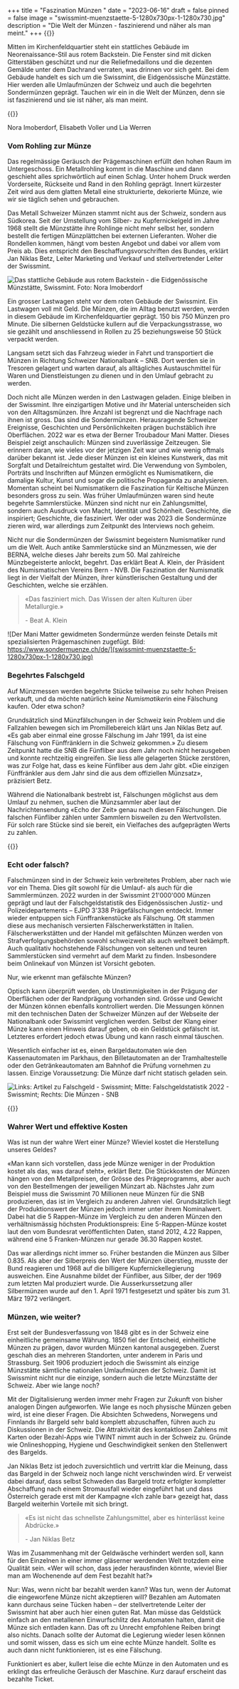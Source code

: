+++
title = "Faszination Münzen "
date = "2023-06-16"
draft = false
pinned = false
image = "swissmint-muenzstaette-5-1280x730px-1-1280x730.jpg"
description = "Die Welt der Münzen - faszinierend und näher als man meint."
+++
{{<lead>}}

Mitten im Kirchenfeldquartier steht ein stattliches Gebäude im Neorenaissance-Stil aus rotem Backstein. Die Fenster sind mit dicken Gitterstäben geschützt und nur die Reliefmedaillons und die dezenten Gemälde unter dem Dachrand verraten, was drinnen vor sich geht. Bei dem Gebäude handelt es sich um die Swissmint, die Eidgenössische Münzstätte. Hier werden alle Umlaufmünzen der Schweiz und auch die begehrten Sondermünzen geprägt. Tauchen wir ein in die Welt der Münzen, denn sie ist faszinierend und sie ist näher, als man meint. 

{{</lead>}}

Nora Imoberdorf, Elisabeth Voller und Lia Werren

### Vom Rohling zur Münze

Das regelmässige Geräusch der Prägemaschinen erfüllt den hohen Raum im Untergeschoss. Ein Metallrohling kommt in die Maschine und dann geschieht alles sprichwörtlich auf einen Schlag. Unter hohem Druck werden Vorderseite, Rückseite und Rand in den Rohling geprägt. Innert kürzester Zeit wird aus dem glatten Metall eine strukturierte, dekorierte Münze, wie wir sie täglich sehen und gebrauchen. 

Das Metall Schweizer Münzen stammt nicht aus der Schweiz, sondern aus Südkorea. Seit der Umstellung vom Silber- zu Kupfernickelgeld im Jahre 1968 stellt die Münzstätte ihre Rohlinge nicht mehr selbst her, sondern bestellt die fertigen Münzplättchen bei externen Lieferanten. Woher die Rondellen kommen, hängt vom besten Angebot und dabei vor allem vom Preis ab. Dies entspricht den Beschaffungsvorschriften des Bundes, erklärt Jan Niklas Betz, Leiter Marketing und Verkauf und stellvertretender Leiter der Swissmint. 

![Das stattliche Gebäude aus rotem Backstein - die Eidgenössische Münzstätte, Swissmint. Foto: Nora Imoberdorf](thumbnail_img_4329-klein.jpg)

Ein grosser Lastwagen steht vor dem roten Gebäude der Swissmint. Ein Lastwagen voll mit Geld. Die Münzen, die im Alltag benutzt werden, werden in diesem Gebäude im Kirchenfeldquartier geprägt. 150 bis 750 Münzen pro Minute. Die silbernen Geldstücke kullern auf die Verpackungsstrasse, wo sie gezählt und anschliessend in Rollen zu 25 beziehungsweise 50 Stück verpackt werden. 

Langsam setzt sich das Fahrzeug wieder in Fahrt und transportiert die Münzen in Richtung Schweizer Nationalbank – SNB. Dort werden sie in Tresoren gelagert und warten darauf, als alltägliches Austauschmittel für Waren und Dienstleistungen zu dienen und in den Umlauf gebracht zu werden. 

Doch nicht alle Münzen werden in den Lastwagen geladen. Einige bleiben in der Swissmint. Ihre einzigartigen Motive und ihr Material unterscheiden sich von den Alltagsmünzen. Ihre Anzahl ist begrenzt und die Nachfrage nach ihnen ist gross. Das sind die Sondermünzen. Herausragende Schweizer Ereignisse, Geschichten und Persönlichkeiten prägen buchstäblich ihre Oberflächen. 2022 war es etwa der Berner Troubadour Mani Matter. Dieses Beispiel zeigt anschaulich: Münzen sind zuverlässige Zeitzeugen. Sie erinnern daran, wie vieles vor der jetzigen Zeit war und wie wenig oftmals darüber bekannt ist. Jede dieser Münzen ist ein kleines Kunstwerk, das mit Sorgfalt und Detailreichtum gestaltet wird. Die Verwendung von Symbolen, Porträts und Inschriften auf Münzen ermöglicht es Numismatikern, die damalige Kultur, Kunst und sogar die politische Propaganda zu analysieren. Momentan scheint bei Numismatikern die Faszination für Keltische Münzen besonders gross zu sein. Was früher Umlaufmünzen waren sind heute begehrte Sammlerstücke. Münzen sind nicht nur ein Zahlungsmittel, sondern auch Ausdruck von Macht, Identität und Schönheit. Geschichte, die inspiriert; Geschichte, die fasziniert. Wer oder was 2023 die Sondermünze zieren wird, war allerdings zum Zeitpunkt des Interviews noch geheim. 

Nicht nur die Sondermünzen der Swissmint begeistern Numismatiker rund um die Welt. Auch antike Sammlerstücke sind an Münzmessen, wie der BERNA, welche dieses Jahr bereits zum 50. Mal zahlreiche Münzbegeisterte anlockt, begehrt. Das erklärt Beat A. Klein, der Präsident des Numismatischen Vereins Bern - NVB. Die Faszination der Numismatik liegt in der Vielfalt der Münzen, ihrer künstlerischen Gestaltung und der Geschichten, welche sie erzählen. 

> «Das fasziniert mich. Das Wissen der alten Kulturen über Metallurgie.»
>
> \- Beat A. Klein

![Der Mani Matter gewidmeten Sondermünze werden feinste Details mit spezialisierten Prägemaschinen zugefügt. Bild: https://www.sondermuenze.ch/de/](swissmint-muenzstaette-5-1280x730px-1-1280x730.jpg)

### Begehrtes Falschgeld

Auf Münzmessen werden begehrte Stücke teilweise zu sehr hohen Preisen verkauft, und da möchte natürlich kein*e Numismatiker*in eine Fälschung kaufen. Oder etwa schon? 

Grundsätzlich sind Münzfälschungen in der Schweiz kein Problem und die Fallzahlen bewegen sich im Promillebereich klärt uns Jan Niklas Betz auf. «Es gab aber einmal eine grosse Fälschung im Jahr 1991, da ist eine Fälschung von Fünffränklern in die Schweiz gekommen.» Zu diesem Zeitpunkt hatte die SNB die Fünfliber aus dem Jahr noch nicht herausgeben und konnte rechtzeitig eingreifen. Sie liess alle gelagerten Stücke zerstören, was zur Folge hat, dass es keine Fünfliber aus dem Jahr gibt. «Die einzigen Fünffränkler aus dem Jahr sind die aus dem offiziellen Münzsatz», präzisiert Betz. 

Während die Nationalbank bestrebt ist, Fälschungen möglichst aus dem Umlauf zu nehmen, suchen die Münzsammler aber laut der Nachrichtensendung «Echo der Zeit» genau nach diesen Fälschungen. Die falschen Fünfliber zählen unter Sammlern bisweilen zu den Wertvollsten. Für solch rare Stücke sind sie bereit, ein Vielfaches des aufgeprägten Werts zu zahlen. 

{{<box>}}

### Echt oder falsch?

Falschmünzen sind in der Schweiz kein verbreitetes Problem, aber nach wie vor ein Thema. Dies gilt sowohl für die Umlauf- als auch für die Sammlermünzen. 2022 wurden in der Swissmint 21'000'000 Münzen geprägt und laut der Falschgeldstatistik des Eidgenössischen Justiz- und Polizeidepartements – EJPD 3'338 Prägefälschungen entdeckt. 
Immer wieder entpuppen sich Fünffrankenstücke als Fälschung. Oft stammen diese aus mechanisch versierten Fälscherwerkstätten in Italien. Fälscherwerkstätten und der Handel mit gefälschten Münzen werden von Strafverfolgungsbehörden sowohl schweizweit als auch weltweit bekämpft.
Auch qualitativ hochstehende Fälschungen von seltenen und teuren Sammlerstücken sind vermehrt auf dem Markt zu finden. Insbesondere beim Onlinekauf von Münzen ist Vorsicht geboten.

Nur, wie erkennt man gefälschte Münzen?

Optisch kann überprüft werden, ob Unstimmigkeiten in der Prägung der Oberflächen oder der Randprägung vorhanden sind. Grösse und Gewicht der Münzen können ebenfalls kontrolliert werden. Die Messungen können mit den technischen Daten der Schweizer Münzen auf der Webseite der Nationalbank oder Swissmint verglichen werden. Selbst der Klang einer Münze kann einen Hinweis darauf geben, ob ein Geldstück gefälscht ist. Letzteres erfordert jedoch etwas Übung und kann rasch einmal täuschen.

Wesentlich einfacher ist es, einen Bargeldautomaten wie den Kassenautomaten im Parkhaus, den Billetautomaten an der Tramhaltestelle oder den Getränkeautomaten am Bahnhof die Prüfung vornehmen zu lassen. Einzige Voraussetzung: Die Münze darf nicht statisch geladen sein.

![Links: Artikel zu Falschgeld - Swissmint; Mitte: Falschgeldstatistik 2022 - Swissmint; Rechts: Die Münzen - SNB](screenshot-2023-06-16-212658.png)

{{</box>}}

### Wahrer Wert und effektive Kosten

Was ist nun der wahre Wert einer Münze? Wieviel kostet die Herstellung unseres Geldes? 

«Man kann sich vorstellen, dass jede Münze weniger in der Produktion kostet als das, was darauf steht», erklärt Betz. Die Stückkosten der Münzen hängen von den Metallpreisen, der Grösse des Prägeprogramms, aber auch von den Bestellmengen der jeweiligen Münzart ab. Nächstes Jahr zum Beispiel muss die Swissmint 70 Millionen neue Münzen für die SNB produzieren, das ist im Vergleich zu anderen Jahren viel. Grundsätzlich liegt der Produktionswert der Münzen jedoch immer unter ihrem Nominalwert. Dabei hat die 5 Rappen-Münze im Vergleich zu den anderen Münzen den verhältnismässig höchsten Produktionspreis: Eine 5-Rappen-Münze kostet laut den vom Bundesrat veröffentlichten Daten, stand 2012, 4.22 Rappen, während eine 5 Franken-Münzen nur gerade 36.30 Rappen kostet. 

Das war allerdings nicht immer so. Früher bestanden die Münzen aus Silber 0.835. Als aber der Silberpreis den Wert der Münzen überstieg, musste der Bund reagieren und 1968 auf die billigere Kupfernickellegierung ausweichen. Eine Ausnahme bildet der Fünfliber, aus Silber, der der 1969 zum letzten Mal produziert wurde. Die Ausserkurssetzung aller Silbermünzen wurde auf den 1. April 1971 festgesetzt und später bis zum 31. März 1972 verlängert. 

### Münzen, wie weiter?

Erst seit der Bundesverfassung von 1848 gibt es in der Schweiz eine einheitliche gemeinsame Währung. 1850 fiel der Entscheid, einheitliche Münzen zu prägen, davor wurden Münzen kantonal ausgegeben. Zuerst geschah dies an mehreren Standorten, unter anderem in Paris und Strassburg. Seit 1906 produziert jedoch die Swissmint als einzige Münzstätte sämtliche nationalen Umlaufmünzen der Schweiz. Damit ist Swissmint nicht nur die einzige, sondern auch die letzte Münzstätte der Schweiz. Aber wie lange noch?

Mit der Digitalisierung werden immer mehr Fragen zur Zukunft von bisher analogen Dingen aufgeworfen. Wie lange es noch physische Münzen geben wird, ist eine dieser Fragen. Die Absichten Schwedens, Norwegens und Finnlands ihr Bargeld sehr bald komplett abzuschaffen, führen auch zu Diskussionen in der Schweiz. Die Attraktivität des kontaktlosen Zahlens mit Karten oder Bezahl-Apps wie TWINT nimmt auch in der Schweiz zu. Gründe wie Onlineshopping, Hygiene und Geschwindigkeit senken den Stellenwert des Bargelds. 

Jan Niklas Betz ist jedoch zuversichtlich und vertritt klar die Meinung, dass das Bargeld in der Schweiz noch lange nicht verschwinden wird. Er verweist dabei darauf, dass selbst Schweden das Bargeld trotz erfolgter kompletter Abschaffung nach einem Stromausfall wieder eingeführt hat und dass Österreich gerade erst mit der Kampagne «Ich zahle bar» gezeigt hat, dass Bargeld weiterhin Vorteile mit sich bringt. 

> «Es ist nicht das schnellste Zahlungsmittel, aber es hinterlässt keine Abdrücke.»
>
> \- Jan Niklas Betz

Was im Zusammenhang mit der Geldwäsche verhindert werden soll, kann für den Einzelnen in einer immer gläserner werdenden Welt trotzdem eine Qualität sein. «Wer will schon, dass jeder herausfinden könnte, wieviel Bier man am Wochenende auf dem Fest bezahlt hat?»

Nur: Was, wenn nicht bar bezahlt werden kann? Was tun, wenn der Automat die eingeworfene Münze nicht akzeptieren will? Bezahlen am Automaten kann durchaus seine Tücken haben – der stellvertretende Leiter der Swissmint hat aber auch hier einen guten Rat. Man müsse das Geldstück einfach an den metallenen Einwurfschlitz des Automaten halten, damit die Münze sich entladen kann. Das oft zu Unrecht empfohlene Reiben bringt also nichts. Danach sollte der Automat die Legierung wieder lesen können und somit wissen, dass es sich um eine echte Münze handelt. Sollte es auch dann nicht funktionieren, ist es eine Fälschung. 

Funktioniert es aber, kullert leise die echte Münze in den Automaten und es erklingt das erfreuliche Geräusch der Maschine. Kurz darauf erscheint das bezahlte Ticket.
